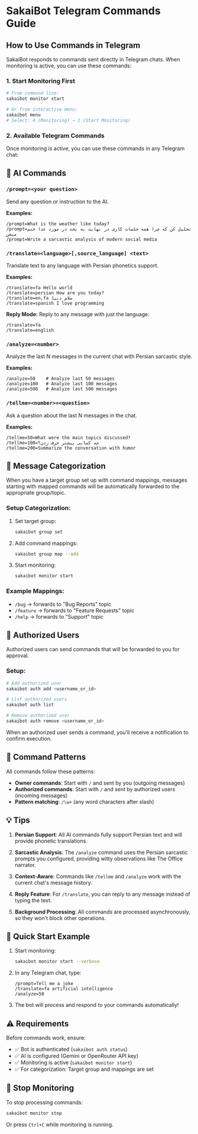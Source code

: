 # SakaiBot Telegram Commands Guide

## How to Use Commands in Telegram

SakaiBot responds to commands sent directly in Telegram chats. When monitoring is active, you can use these commands:

### 1. **Start Monitoring First**
```bash
# From command line:
sakaibot monitor start

# Or from interactive menu:
sakaibot menu
# Select: 4 (Monitoring) → 1 (Start Monitoring)
```

### 2. **Available Telegram Commands**

Once monitoring is active, you can use these commands in any Telegram chat:

## 📝 AI Commands

### `/prompt=<your question>`
Send any question or instruction to the AI.

**Examples:**
```
/prompt=What is the weather like today?
/prompt=تحلیل کن که چرا همه جلسات کاری در نهایت به بحث در مورد غذا ختم میشن
/prompt=Write a sarcastic analysis of modern social media
```

### `/translate=<language>[,source_language] <text>`
Translate text to any language with Persian phonetics support.

**Examples:**
```
/translate=fa Hello world
/translate=persian How are you today?
/translate=en,fa سلام دنیا
/translate=spanish I love programming
```

**Reply Mode:** Reply to any message with just the language:
```
/translate=fa
/translate=english
```

### `/analyze=<number>`
Analyze the last N messages in the current chat with Persian sarcastic style.

**Examples:**
```
/analyze=50    # Analyze last 50 messages
/analyze=100   # Analyze last 100 messages
/analyze=500   # Analyze last 500 messages
```

### `/tellme=<number>=<question>`
Ask a question about the last N messages in the chat.

**Examples:**
```
/tellme=50=What were the main topics discussed?
/tellme=100=چه کسایی بیشتر حرف زدن؟
/tellme=200=Summarize the conversation with humor
```

## 🎯 Message Categorization

When you have a target group set up with command mappings, messages starting with mapped commands will be automatically forwarded to the appropriate group/topic.

### Setup Categorization:
1. Set target group:
   ```bash
   sakaibot group set
   ```

2. Add command mappings:
   ```bash
   sakaibot group map --add
   ```

3. Start monitoring:
   ```bash
   sakaibot monitor start
   ```

### Example Mappings:
- `/bug` → forwards to "Bug Reports" topic
- `/feature` → forwards to "Feature Requests" topic
- `/help` → forwards to "Support" topic

## 👥 Authorized Users

Authorized users can send commands that will be forwarded to you for approval.

### Setup:
```bash
# Add authorized user
sakaibot auth add <username_or_id>

# List authorized users
sakaibot auth list

# Remove authorized user
sakaibot auth remove <username_or_id>
```

When an authorized user sends a command, you'll receive a notification to confirm execution.

## 🔧 Command Patterns

All commands follow these patterns:
- **Owner commands**: Start with `/` and sent by you (outgoing messages)
- **Authorized commands**: Start with `/` and sent by authorized users (incoming messages)
- **Pattern matching**: `/\w+` (any word characters after slash)

## 💡 Tips

1. **Persian Support**: All AI commands fully support Persian text and will provide phonetic translations.

2. **Sarcastic Analysis**: The `/analyze` command uses the Persian sarcastic prompts you configured, providing witty observations like The Office narrator.

3. **Context-Aware**: Commands like `/tellme` and `/analyze` work with the current chat's message history.

4. **Reply Feature**: For `/translate`, you can reply to any message instead of typing the text.

5. **Background Processing**: All commands are processed asynchronously, so they won't block other operations.

## 🚀 Quick Start Example

1. Start monitoring:
   ```bash
   sakaibot monitor start --verbose
   ```

2. In any Telegram chat, type:
   ```
   /prompt=Tell me a joke
   /translate=fa artificial intelligence
   /analyze=50
   ```

3. The bot will process and respond to your commands automatically!

## ⚠️ Requirements

Before commands work, ensure:
- ✅ Bot is authenticated (`sakaibot auth status`)
- ✅ AI is configured (Gemini or OpenRouter API key)
- ✅ Monitoring is active (`sakaibot monitor start`)
- ✅ For categorization: Target group and mappings are set

## 🛑 Stop Monitoring

To stop processing commands:
```bash
sakaibot monitor stop
```

Or press `Ctrl+C` while monitoring is running.